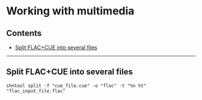 # Working with multimedia


## Contents

* [Split FLAC+CUE into several files]()

* * *


## Split FLAC+CUE into several files

```
shntool split -f "cue_file.cue" -o "flac" -t "%n %t" "flac_input_file.flac"
```

